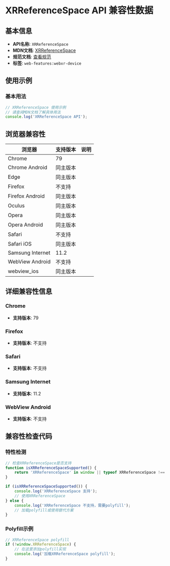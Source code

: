 # XRReferenceSpace API 兼容性数据

## 基本信息

- **API名称**: `XRReferenceSpace`
- **MDN文档**: [XRReferenceSpace](https://developer.mozilla.org/docs/Web/API/XRReferenceSpace)
- **规范文档**: [查看规范](https://immersive-web.github.io/webxr/#xrreferencespace-interface)
- **标签**: `web-features:webxr-device`

## 使用示例

### 基本用法

```javascript
// XRReferenceSpace 使用示例
// 请查阅MDN文档了解具体用法
console.log('XRReferenceSpace API');
```

## 浏览器兼容性

| 浏览器 | 支持版本 | 说明 |
|--------|----------|------|
| Chrome | 79 |  |
| Chrome Android | 同主版本 |  |
| Edge | 同主版本 |  |
| Firefox | 不支持 |  |
| Firefox Android | 同主版本 |  |
| Oculus | 同主版本 |  |
| Opera | 同主版本 |  |
| Opera Android | 同主版本 |  |
| Safari | 不支持 |  |
| Safari iOS | 同主版本 |  |
| Samsung Internet | 11.2 |  |
| WebView Android | 不支持 |  |
| webview_ios | 同主版本 |  |

## 详细兼容性信息

### Chrome

- **支持版本**: 79

### Firefox

- **支持版本**: 不支持

### Safari

- **支持版本**: 不支持

### Samsung Internet

- **支持版本**: 11.2

### WebView Android

- **支持版本**: 不支持

## 兼容性检查代码

### 特性检测

```javascript
// 检查XRReferenceSpace是否支持
function isXRReferenceSpaceSupported() {
    return 'XRReferenceSpace' in window || typeof XRReferenceSpace !== 'undefined';
}

if (isXRReferenceSpaceSupported()) {
    console.log('XRReferenceSpace 支持');
    // 使用XRReferenceSpace
} else {
    console.log('XRReferenceSpace 不支持，需要polyfill');
    // 加载polyfill或使用替代方案
}
```

### Polyfill示例

```javascript
// XRReferenceSpace polyfill
if (!window.XRReferenceSpace) {
    // 在这里添加polyfill实现
    console.log('加载XRReferenceSpace polyfill');
}
```

